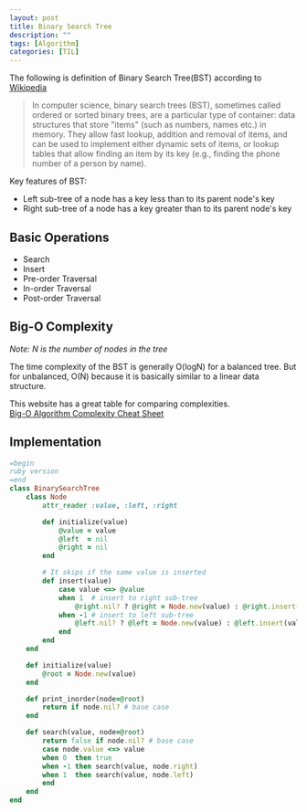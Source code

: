 ```yaml
---
layout: post
title: Binary Search Tree
description: "" 
tags: [Algorithm]
categories: [TIL]
---
```


The following is definition of Binary Search Tree(BST) according to [Wikipedia](https://en.wikipedia.org/wiki/Binary_search_tree)

> In computer science, binary search trees (BST), sometimes called ordered or sorted binary trees, are a particular type of container: data structures that store "items" (such as numbers, names etc.) in memory. They allow fast lookup, addition and removal of items, and can be used to implement either dynamic sets of items, or lookup tables that allow finding an item by its key (e.g., finding the phone number of a person by name).

Key features of BST:
- Left sub-tree of a node has a key less than to its parent node's key
- Right sub-tree of a node has a key greater than to its parent node's key

## **Basic Operations**
- Search
- Insert
- Pre-order Traversal
- In-order Traversal
- Post-order Traversal

## **Big-O Complexity**
*Note: N is the number of nodes in the tree*

The time complexity of the BST is generally O(logN) for a balanced tree. But for unbalanced, O(N) because it is basically similar to a linear data structure. 


This website has a great table for comparing complexities. <br/>
[Big-O Algorithm Complexity Cheat Sheet](http://bigocheatsheet.com/)

## **Implementation**

```ruby
=begin
ruby version
=end
class BinarySearchTree
    class Node
        attr_reader :value, :left, :right

        def initialize(value)
            @value = value
            @left  = nil
            @right = nil
        end

        # It skips if the same value is inserted
        def insert(value)
            case value <=> @value
            when 1  # insert to right sub-tree
                @right.nil? ? @right = Node.new(value) : @right.insert(value)
            when -1 # insert to left sub-tree
                @left.nil? ? @left = Node.new(value) : @left.insert(value)
            end
        end
    end

    def initialize(value)
        @root = Node.new(value)
    end

    def print_inorder(node=@root)
        return if node.nil? # base case
    end

    def search(value, node=@root)
        return false if node.nil? # base case
        case node.value <=> value
        when 0  then true
        when -1 then search(value, node.right)
        when 1  then search(value, node.left)
        end
    end
end
```